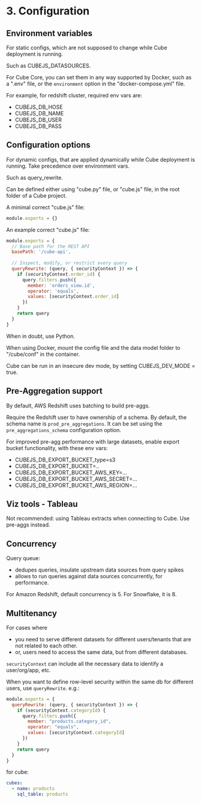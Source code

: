 # 3. Configuration
## Environment variables
For static configs, which are not supposed to change while Cube deployment is running. 

Such as CUBEJS_DATASOURCES. 

For Cube Core, you can set them in any way supported by Docker, such as a ".env" file, or the `environment` option in the "docker-compose.yml" file. 

For example, for redshift cluster, required env vars are:
- CUBEJS_DB_HOSE
- CUBEJS_DB_NAME
- CUBEJS_DB_USER
- CUBEJS_DB_PASS

## Configuration options
For dynamic configs, that are applied dynamically while Cube deployment is running. Take precedence over environment vars. 

Such as query_rewrite. 

Can be defined either using "cube.py" file, or "cube.js" file, in the root folder of a Cube project. 

A minimal correct "cube.js" file:
```js
module.exports = {}
```

An example correct "cube.js" file:
```js
module.exports = {
  // Base path for the REST API
  basePath: '/cube-api',
 
  // Inspect, modify, or restrict every query
  queryRewrite: (query, { securityContext }) => {
    if (securityContext.order_id) {
      query.filters.push({
        member: 'orders_view.id',
        operator: 'equals',
        values: [securityContext.order_id]
      })
    }
    return query
  }
}
```

When in doubt, use Python.

When using Docker, mount the config file and the data model folder to "/cube/conf" in the container. 

Cube can be run in an insecure dev mode, by setting CUBEJS_DEV_MODE = true. 

## Pre-Aggregation support
By default, AWS Redshift uses batching to build pre-aggs. 

Require the Redshift user to have ownership of a schema. By default, the schema name is `prod_pre_aggregations`. It can be set using the `pre_aggregations_schema` configuration option. 

For improved pre-agg performance with large datasets, enable export bucket functionality, with these env vars:
- CUBEJS_DB_EXPORT_BUCKET_type=s3
- CUBEJS_DB_EXPORT_BUCKET=..
- CUBEJS_DB_EXPORT_BUCKET_AWS_KEY=...
- CUBEJS_DB_EXPORT_BUCKET_AWS_SECRET=...
- CUBEJS_DB_EXPORT_BUCKET_AWS_REGION=...

## Viz tools - Tableau
Not recommended: using Tableau extracts when connecting to Cube. Use pre-aggs instead. 

## Concurrency
Query queue:
- dedupes queries, insulate upstream data sources from query spikes
- allows to run queries against data sources concurrently, for performance. 

For Amazon Redshift, default concurrency is 5. For Snowflake, it is 8. 

## Multitenancy
For cases where 
- you need to serve different datasets for different users/tenants that are not related to each other. 
- or, users need to access the same data, but from different databases. 

`securityContext` can include all the necessary data to identify a user/org/app, etc. 

When you want to define row-level security within the same db for different users, use `queryRewrite`. e.g.:
```js
module.exports = {
  queryRewrite: (query, { securityContext }) => {
    if (securityContext.categoryId) {
      query.filters.push({
        member: "products.category_id",
        operator: "equals",
        values: [securityContext.categoryId]
      })
    }
    return query
  }
}
```
for cube:
```yml
cubes:
  - name: products
    sql_table: products
```















